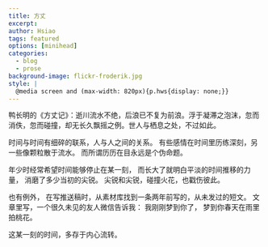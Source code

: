 ```yaml
---
title: 方丈
excerpt: 
author: Hsiao
tags: featured
options: [minihead]
categories:
  - blog
  - prose
background-image: flickr-froderik.jpg
style: |
  @media screen and (max-width: 820px){p.hws{display: none;}}  
---
```


鸭长明的《方丈记》：逝川流水不绝，后浪已不复为前浪。浮于凝滞之泡沫，忽而消佚，忽而碰撞，却无长久飘摇之例。世人与栖息之处，不过如此。

时间与时间有细碎的联系，人与人之间的关系。 有些感情在时间里历练深刻，另一些像颗粒散于流水。 而所谓历历在目永远是个伪命题。

年少时经常希望时间能够停止在某一刻， 而长大了就明白平淡的时间推移的力量， 消磨了多少当初的尖锐。 尖锐和尖锐，碰撞火花，也戳伤彼此。

也有例外， 在写推送稿时，从素材库找到一条两年前写的，从未发过的短文。 文章里写，一个很久未见的友人微信告诉我： 我刚刚梦到你了， 梦到你春天在雨里拍桃花。

这某一刻的时间，多存于内心流转。